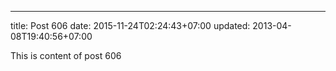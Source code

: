 ---
title: Post 606
date: 2015-11-24T02:24:43+07:00
updated: 2013-04-08T19:40:56+07:00

This is content of post 606